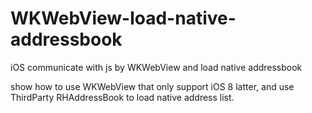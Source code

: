 # WKWebView-load-native-addressbook

iOS communicate with js by WKWebView and load native addressbook

show how to use WKWebView that only support iOS 8 latter, and use ThirdParty RHAddressBook to load native address list.
